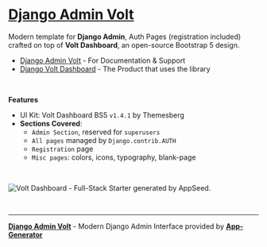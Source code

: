 # [Django Admin Volt](https://app-generator.dev/docs/products/django-libs/theme-volt.html)

Modern template for **Django Admin**, Auth Pages (registration included) crafted on top of **Volt Dashboard**, an open-source Bootstrap 5 design.

- [Django Admin Volt](https://app-generator.dev/docs/products/django-libs/theme-volt.html) - For Documentation & Support
- [Django Volt Dashboard](https://app-generator.dev/product/volt-dashboard/django/) - The Product that uses the library

<br>

**Features**

- UI Kit: Volt Dashboard BS5 `v1.4.1` by Themesberg
- **Sections Covered**: 
  - `Admin Section`, reserved for `superusers`
  - `All pages` managed by `Django.contrib.AUTH`
  - `Registration` page
  - `Misc pages`: colors, icons, typography, blank-page 
  
<br />

![Volt Dashboard - Full-Stack Starter generated by AppSeed.](https://user-images.githubusercontent.com/51070104/168843604-b026fd94-5969-4be7-81ac-5887cf0958e5.png)

<br />

---
**[Django Admin Volt](https://app-generator.dev/docs/products/django-libs/theme-volt.html)** - Modern Django Admin Interface provided by **[App-Generator](https://app-generator.dev)**
